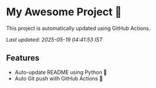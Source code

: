 # My Awesome Project 🚀

This project is automatically updated using GitHub Actions.

_Last updated: 2025-05-19 04:41:53 IST_

## Features
- Auto-update README using Python 🐍
- Auto Git push with GitHub Actions 🤖
